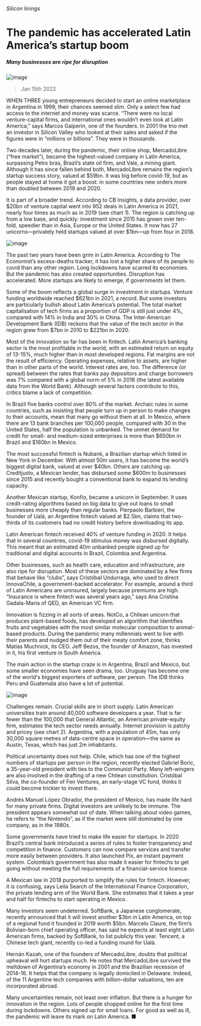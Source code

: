 ###### Silicon linings
# The pandemic has accelerated Latin America’s startup boom 
##### Many businesses are ripe for disruption 
![image](images/20220115_AMD001_0.jpg) 
> Jan 15th 2022 
WHEN THREE young entrepreneurs decided to start an online marketplace in Argentina in 1999, their chances seemed slim. Only a select few had access to the internet and money was scarce. “There were no local venture-capital firms, and international ones wouldn’t even look at Latin America,” says Marcos Galperin, one of the founders. In 2001 the trio met an investor in Silicon Valley who looked at their sales and asked if the figures were in “millions or billions”. They were in thousands.
Two decades later, during the pandemic, their online shop, MercadoLibre (“free market”), became the highest-valued company in Latin America, surpassing Petro bras, Brazil’s state oil firm, and Vale, a mining giant. Although it has since fallen behind both, MercadoLibre remains the region’s startup success story, valued at $59bn. It was big before covid-19, but as people stayed at home it got a boost: in some countries new orders more than doubled between 2019 and 2020.

It is part of a broader trend. According to CB Insights, a data provider, over $20bn of venture capital went into 952 deals in Latin America in 2021, nearly four times as much as in 2019 (see chart 1). The region is catching up from a low base, and quickly: investment since 2015 has grown over ten-fold, speedier than in Asia, Europe or the United States. It now has 27 unicorns—privately held startups valued at over $1bn—up from four in 2018.
![image](images/20220115_AMC393.png) 

The past two years have been grim in Latin America. According to The Economist’s excess-deaths tracker, it has lost a higher share of its people to covid than any other region. Long lockdowns have scarred its economies. But the pandemic has also created opportunities. Disruption has accelerated. More startups are likely to emerge, if governments let them.
Some of the boom reflects a global surge in investment in startups. Venture funding worldwide reached $621bn in 2021, a record. But some investors are particularly bullish about Latin America’s potential. The total market capitalisation of tech firms as a proportion of GDP is still just under 4%, compared with 14% in India and 30% in China. The Inter-American Development Bank (IDB) reckons that the value of the tech sector in the region grew from $7bn in 2010 to $221bn in 2020.
Most of the innovation so far has been in fintech. Latin America’s banking sector is the most profitable in the world, with an estimated return on equity of 13-15%, much higher than in most developed regions. Fat margins are not the result of efficiency. Operating expenses, relative to assets, are higher than in other parts of the world. Interest rates are, too. The difference (or spread) between the rates that banks pay depositors and charge borrowers was 7% compared with a global norm of 5% in 2018 (the latest available data from the World Bank). Although several factors contribute to this, critics blame a lack of competition.
In Brazil five banks control over 80% of the market. Archaic rules in some countries, such as insisting that people turn up in person to make changes to their accounts, mean that many go without them at all. In Mexico, where there are 13 bank branches per 100,000 people, compared with 30 in the United States, half the population is unbanked. The unmet demand for credit for small- and medium-sized enterprises is more than $650bn in Brazil and $160bn in Mexico.
The most successful fintech is Nubank, a Brazilian startup which listed in New York in December. With almost 50m users, it has become the world’s biggest digital bank, valued at over $40bn. Others are catching up. Creditjusto, a Mexican lender, has disbursed some $600m to businesses since 2015 and recently bought a conventional bank to expand its lending capacity.
Another Mexican startup, Konfio, became a unicorn in September. It uses credit-rating algorithms based on big data to give out loans to small businesses more cheaply than regular banks. Pierpaolo Barbieri, the founder of Ualá, an Argentine fintech valued at $2.5bn, claims that two-thirds of its customers had no credit history before downloading its app.
Latin American fintech received 40% of venture funding in 2020. It helps that in several countries, covid-19 stimulus money was disbursed digitally. This meant that an estimated 40m unbanked people signed up for traditional and digital accounts in Brazil, Colombia and Argentina.
Other businesses, such as health care, education and infrastructure, are also ripe for disruption. Most of these sectors are dominated by a few firms that behave like “clubs”, says Cristóbal Undurraga, who used to direct InnovaChile, a government-backed accelerator. For example, around a third of Latin Americans are uninsured, largely because premiums are high. “Insurance is where fintech was several years ago,” says Ana Cristina Gadala-Maria of QED, an American VC firm.
Innovation is fizzing in all sorts of areas. NotCo, a Chilean unicorn that produces plant-based foods, has developed an algorithm that identifies fruits and vegetables with the most similar molecular composition to animal-based products. During the pandemic many millennials went to live with their parents and nudged them out of their meaty comfort zone, thinks Matías Muchnick, its CEO. Jeff Bezos, the founder of Amazon, has invested in it, his first venture in South America.
The main action in the startup craze is in Argentina, Brazil and Mexico, but some smaller economies have seen drama, too. Uruguay has become one of the world's biggest exporters of software, per person. The IDB thinks Peru and Guatemala also have a lot of potential.
![image](images/20220115_AMC394.png) 

Challenges remain. Crucial skills are in short supply. Latin American universities train around 40,000 software developers a year. That is far fewer than the 100,000 that General Atlantic, an American private-equity firm, estimates the tech sector needs annually. Internet provision is patchy and pricey (see chart 2). Argentina, with a population of 45m, has only 30,000 square metres of data-centre space in operation—the same as Austin, Texas, which has just 2m inhabitants.
Political uncertainty does not help. Chile, which has one of the highest numbers of startups per person in the region, recently elected Gabriel Boric, a 35-year-old president with ties to the Communist Party. Many left-wingers are also involved in the drafting of a new Chilean constitution. Cristóbal Silva, the co-founder of Fen Ventures, an early-stage VC fund, thinks it could become trickier to invest there.
Andrés Manuel López Obrador, the president of Mexico, has made life hard for many private firms. Digital investors are unlikely to be immune. The president appears somewhat out of date. When talking about video games, he refers to “the Nintendo”, as if the market were still dominated by one company, as in the 1980s.
Some governments have tried to make life easier for startups. In 2020 Brazil’s central bank introduced a series of rules to foster transparency and competition in finance. Customers can now compare services and transfer more easily between providers. It also launched Pix, an instant payment system. Colombia’s government has also made it easier for fintechs to get going without meeting the full requirements of a financial-service licence.
A Mexican law in 2018 purported to simplify the rules for fintech. However, it is confusing, says Leila Search of the International Finance Corporation, the private lending arm of the World Bank. She estimates that it takes a year and half for fintechs to start operating in Mexico.
Many investors seem undeterred. SoftBank, a Japanese conglomerate, recently announced that it will invest another $3bn in Latin America, on top of a regional fund it founded in 2019 worth $5bn. Marcelo Claure, the firm’s Bolivian-born chief operating officer, has said he expects at least eight Latin American firms, backed by SoftBank, to list publicly this year. Tencent, a Chinese tech giant, recently co-led a funding round for Ualá.
Hernán Kazah, one of the founders of MercadoLibre, doubts that political upheaval will hurt startups much. He notes that MercadoLibre survived the meltdown of Argentina’s economy in 2001 and the Brazilian recession of 2014-16. It helps that the company is legally domiciled in Delaware. Indeed, of the 11 Argentine tech companies with billion-dollar valuations, ten are incorporated abroad.
Many uncertainties remain, not least over inflation. But there is a hunger for innovation in the region. Lots of people shopped online for the first time during lockdowns. Others signed up for small loans. For good as well as ill, the pandemic will leave its mark on Latin America. ■
